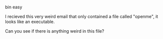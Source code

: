 bin easy

I recieved this very weird email that only contained a file called "openme", it looks like an executable.

Can you see if there is anything weird in this file?
